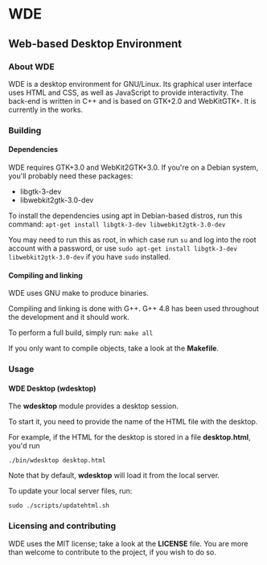 # WDE
## Web-based Desktop Environment

### About WDE
WDE is a desktop environment for GNU/Linux. Its graphical user interface uses HTML and CSS, as well as JavaScript to provide interactivity. The back-end is written in C++ and is based on GTK+2.0 and WebKitGTK+. It is currently in the works.

### Building
#### Dependencies
WDE requires GTK+3.0 and WebKit2GTK+3.0.
If you're on a Debian system, you'll probably need these packages:
* libgtk-3-dev
* libwebkit2gtk-3.0-dev

To install the dependencies using apt in Debian-based distros, run this command:
`apt-get install libgtk-3-dev libwebkit2gtk-3.0-dev`

You may need to run this as root, in which case run `su` and log into the root account with a password, or use `sudo apt-get install libgtk-3-dev libwebkit2gtk-3.0-dev` if you have `sudo` installed.

#### Compiling and linking
WDE uses GNU make to produce binaries. 

Compiling and linking is done with G++.
G++ 4.8 has been used throughout the development and it should work.

To perform a full build, simply run:
`make all`

If you only want to compile objects, take a look at the **Makefile**.

### Usage
#### WDE Desktop (wdesktop)
The **wdesktop** module provides a desktop session.

To start it, you need to provide the name of the HTML file with the desktop.

For example, if the HTML for the desktop is stored in a file **desktop.html**, you'd run

`./bin/wdesktop desktop.html`



Note that by default, **wdesktop** will load it from the local server.

To update your local server files, run:

`sudo ./scripts/updatehtml.sh`

### Licensing and contributing
WDE uses the MIT license; take a look at the **LICENSE** file.
You are more than welcome to contribute to the project, if you wish to do so.
